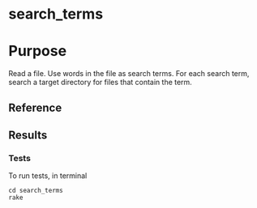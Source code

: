# search_terms

# Purpose
Read a file.
Use words in the file as search terms.
For each search term, search a target directory for files that contain the term.

## Reference

## Results
### Tests
To run tests, in terminal

    cd search_terms
    rake

